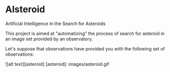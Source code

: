 # AIsteroid
Artificial Intelligence in the Search for Asteroids

This project is aimed at "automatizing" the process of search for
asteroid in an image set provided by an observatory.

Let's suppose that observations have provided you with the following
set of observations:

![alt text][asteroid]
[asteroid]: images/asteroid.gif

